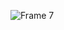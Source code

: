 ![Frame 7](https://github.com/pherasymchuk/Andrushchenko-Apps/assets/74320524/248cfcb8-abee-46df-9b09-9cad08d6f4db)
